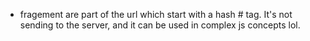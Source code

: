 * fragement are part of the url which start with a hash # tag.
    It's not sending to the server, and it can be used in complex js concepts lol.
